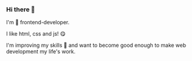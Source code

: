 ### Hi there 👋

I'm :hatching_chick: frontend-developer.

I like html, css and js! :yum:

I'm improving my skills :muscle: and want to become good enough to make web development my life's work.
